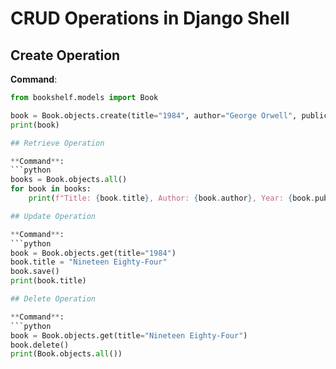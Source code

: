 # CRUD Operations in Django Shell

## Create Operation
**Command**:
```python
from bookshelf.models import Book

book = Book.objects.create(title="1984", author="George Orwell", publication_year=1949)
print(book)

## Retrieve Operation

**Command**:
```python
books = Book.objects.all()
for book in books:
    print(f"Title: {book.title}, Author: {book.author}, Year: {book.publication_year}")

## Update Operation

**Command**:
```python
book = Book.objects.get(title="1984")
book.title = "Nineteen Eighty-Four"
book.save()
print(book.title)

## Delete Operation 

**Command**:
```python
book = Book.objects.get(title="Nineteen Eighty-Four")
book.delete()
print(Book.objects.all())


